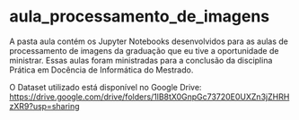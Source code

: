 # aula_processamento_de_imagens

A pasta aula contém os Jupyter Notebooks desenvolvidos para as aulas de processamento de imagens da graduação que eu tive a oportunidade de ministrar. Essas aulas foram ministradas para a conclusão da disciplina Prática em Docência de Informática do Mestrado. 

O Dataset utilizado está disponível no Google Drive: https://drive.google.com/drive/folders/1lB8tX0GnpGc73720E0UXZn3jZHRHzXR9?usp=sharing
